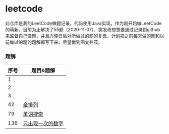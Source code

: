 # leetcode
此仓库是我的LeetCode做题记录，代码使用Java实现。作为刚开始做LeetCode的萌新，目前为止解决了55题（2020-11-07），突发奇想想要通过记录到github来监督自己做题，并且方便日后对所做过的题的复盘，计划把之前每天做的题和以前做过的题的题解都写下来，尽量做到图文并茂。



### 题解

| 序号 | 题目&题解                                                     |
| :----------------------- | -------------------------------------------------------------------------------------- |
| 1          |                                                              |
| 2          |                                                              |
| 3          |                                                              |
| 42          | [全排列](https://github.com/hinkleung/leetcode/blob/main/solution/46-全排列/46-solution.md) |
| 79 | [单词搜索](https://github.com/hinkleung/leetcode/blob/main/solution/79-单词搜索/79-solution.md) |
| 136 | [只出现一次的数字](https://github.com/hinkleung/leetcode/blob/main/solution/136-只出现一次的数字/136-solution.md) |
